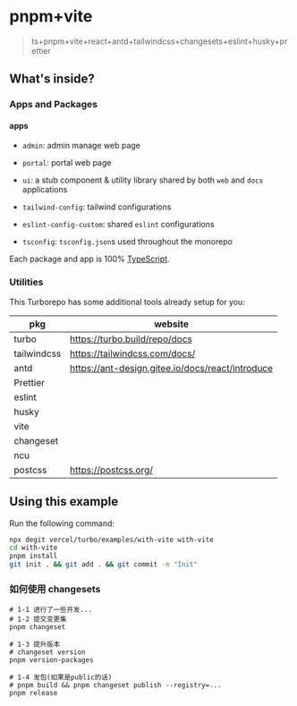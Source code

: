 # pnpm+vite

> ts+pnpm+vite+react+antd+tailwindcss+changesets+eslint+husky+prettier

## What's inside?

### Apps and Packages

#### apps

- `admin`: admin manage web page
- `portal`: portal web page

- `ui`: a stub component & utility library shared by both `web` and `docs` applications
- `tailwind-config`: tailwind configurations
- `eslint-config-custom`: shared `eslint` configurations
- `tsconfig`: `tsconfig.json`s used throughout the monorepo

Each package and app is 100% [TypeScript](https://www.typescriptlang.org/).

### Utilities

This Turborepo has some additional tools already setup for you:

| pkg         | website                                          |
| ----------- | ------------------------------------------------ |
| turbo       | https://turbo.build/repo/docs                    |
| tailwindcss | https://tailwindcss.com/docs/                    |
| antd        | https://ant-design.gitee.io/docs/react/introduce |
| Prettier    |                                                  |
| eslint      |                                                  |
| husky       |                                                  |
| vite        |                                                  |
| changeset   |                                                  |
| ncu         |                                                  |
| postcss     | https://postcss.org/                             |

## Using this example

Run the following command:

```sh
npx degit vercel/turbo/examples/with-vite with-vite
cd with-vite
pnpm install
git init . && git add . && git commit -m "Init"
```

### 如何使用 changesets

```
# 1-1 进行了一些开发...
# 1-2 提交变更集
pnpm changeset

# 1-3 提升版本
# changeset version
pnpm version-packages

# 1-4 发包(如果是public的话)
# pnpm build && pnpm changeset publish --registry=...
pnpm release
```
